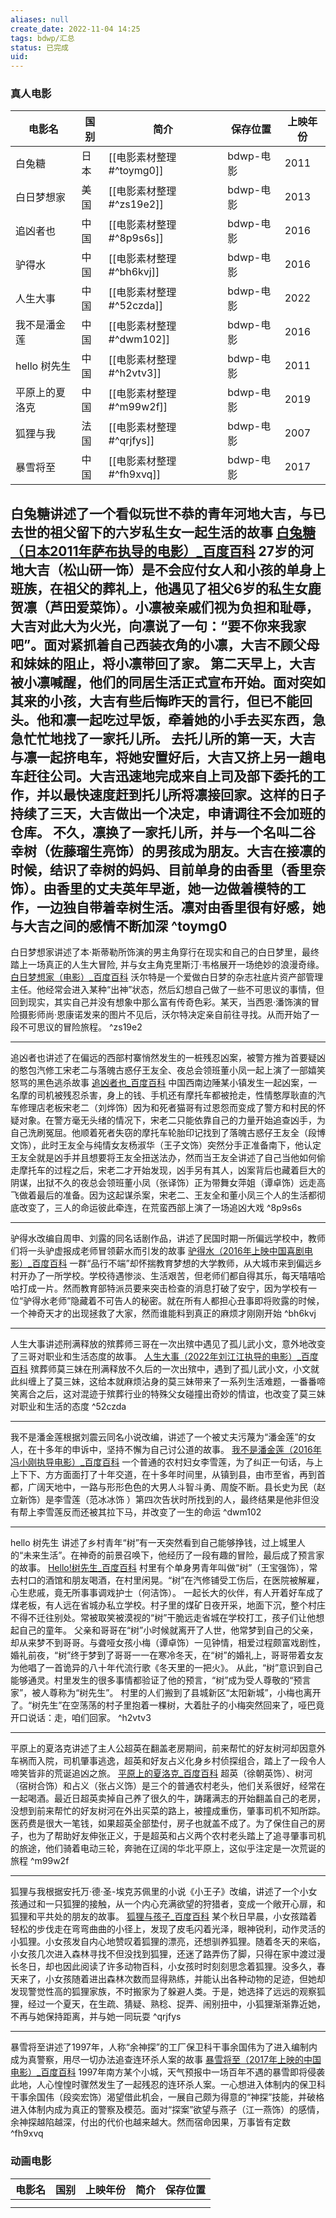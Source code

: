 ```yaml
---
aliases: null
create_date: 2022-11-04 14:25
tags: bdwp/汇总
status: 已完成
uid: 
---
```

### 真人电影

| 电影名         | 国别 | 简介                     | 保存位置  | 上映年份 |
| -------------- | ---- | ------------------------ | --------- | -------- |
| 白兔糖         | 日本 | [[电影素材整理#^toymg0]] | bdwp-电影 | 2011     |
| 白日梦想家     | 美国 | [[电影素材整理#^zs19e2]] | bdwp-电影 | 2013     |
| 追凶者也       | 中国 | [[电影素材整理#^8p9s6s]] | bdwp-电影 | 2016     |
| 驴得水         | 中国 | [[电影素材整理#^bh6kvj]] | bdwp-电影 | 2016     |
| 人生大事       | 中国 | [[电影素材整理#^52czda]] | bdwp-电影 | 2022     |
| 我不是潘金莲   | 中国 | [[电影素材整理#^dwm102]] | bdwp-电影 | 2016     |
| hello 树先生   | 中国 | [[电影素材整理#^h2vtv3]] | bdwp-电影 | 2011     |
| 平原上的夏洛克 | 中国 | [[电影素材整理#^m99w2f]] | bdwp-电影 | 2019     |
| 狐狸与我       | 法国 | [[电影素材整理#^qrjfys]] | bdwp-电影 | 2007     |
| 暴雪将至    |   中国   |   [[电影素材整理#^fh9xvq]]                       |   bdwp-电影        |   2017       |

白兔糖讲述了一个看似玩世不恭的青年河地大吉，与已去世的祖父留下的六岁私生女一起生活的故事 [白兔糖（日本2011年萨布执导的电影）_百度百科](https://baike.baidu.com/item/%E7%99%BD%E5%85%94%E7%B3%96/8121293?fr=aladdin)
27岁的河地大吉（松山研一饰）是不会应付女人和小孩的单身上班族，在祖父的葬礼上，他遇见了祖父6岁的私生女鹿贺凛（芦田爱菜饰）。小凛被亲戚们视为负担和耻辱，大吉对此大为火光，向凛说了一句：“要不你来我家吧”。面对紧抓着自己西装衣角的小凛，大吉不顾父母和妹妹的阻止，将小凛带回了家。 第二天早上，大吉被小凛喊醒，他们的同居生活正式宣布开始。面对突如其来的小孩，大吉有些后悔昨天的言行，但已不能回头。他和凛一起吃过早饭，牵着她的小手去买东西，急急忙忙地找了一家托儿所。 去托儿所的第一天，大吉与凛一起挤电车，将她安置好后，大吉又挤上另一趟电车赶往公司。大吉迅速地完成来自上司及部下委托的工作，并以最快速度赶到托儿所将凛接回家。这样的日子持续了三天，大吉做出一个决定，申请调往不会加班的仓库。 不久，凛换了一家托儿所，并与一个名叫二谷幸树（佐藤瑠生亮饰）的男孩成为朋友。大吉在接凛的时候，结识了幸树的妈妈、目前单身的由香里（香里奈饰）。由香里的丈夫英年早逝，她一边做着模特的工作，一边独自带着幸树生活。凛对由香里很有好感，她与大吉之间的感情不断加深
^toymg0
---

白日梦想家讲述了本·斯蒂勒所饰演的男主角穿行在现实和自己的白日梦里，最终踏上一场真正的人生大冒险, 并与女主角克里斯汀·韦格展开一场绝妙的浪漫奇缘。[白日梦想家（电影）_百度百科](https://baike.baidu.com/item/%E7%99%BD%E6%97%A5%E6%A2%A6%E6%83%B3%E5%AE%B6/9867134?fr=aladdin)
沃尔特是一个爱做白日梦的杂志社底片资产部管理主任。他经常会进入某种“出神”状态，然后幻想自己做了一些不可思议的事情，但回到现实，其实自己并没有想象中那么富有传奇色彩。某天，当西恩·潘饰演的冒险摄影师尚·恩康诺发来的图片不见后，沃尔特决定亲自前往寻找。从而开始了一段不可思议的冒险旅程。 ^zs19e2

---
追凶者也讲述了在偏远的西部村寨悄然发生的一桩残忍凶案，被警方推为首要疑凶的憨包汽修工宋老二与落魄古惑仔王友全、夜总会领班董小凤一起上演了一部嬉笑怒骂的黑色逃杀故事
[追凶者也_百度百科](https://baike.baidu.com/item/%E8%BF%BD%E5%87%B6%E8%80%85%E4%B9%9F/16563222?fr=aladdin)
中国西南边陲某小镇发生一起凶案，一名摩的司机被残忍杀害，身上的钱、手机还有摩托车都被抢走，性情憨厚耿直的汽车修理店老板宋老二（刘烨饰）因为和死者猫哥有过恩怨而变成了警方和村民的怀疑对象。在警方毫无头绪的情况下，宋老二只能依靠自己的力量开始追查凶手，为自己洗刷冤屈。他顺着死者失窃的摩托车轮胎印记找到了落魄古惑仔王友全（段博文饰），此时王友全与纯情女友杨淑华（王子文饰）突然分手正准备南下，他认定王友全就是凶手并且想要将王友全扭送法办，然而当王友全讲述了自己当他如何偷走摩托车的过程之后，宋老二才开始发现，凶手另有其人，凶案背后也藏着巨大的阴谋，出狱不久的夜总会领班董小凤（张译饰）正为带舞女萍姐（谭卓饰）远走高飞做着最后的准备。因为这起谋杀案，宋老二、王友全和董小凤三个人的生活都彻底改变了，三人的命运彼此牵连，在荒蛮西部上演了一场追凶大戏 ^8p9s6s

---
驴得水改编自周申、刘露的同名话剧作品，讲述了民国时期一所偏远学校中，教师们将一头驴虚报成老师冒领薪水而引发的故事
[驴得水（2016年上映中国喜剧电影）_百度百科](https://baike.baidu.com/item/%E9%A9%B4%E5%BE%97%E6%B0%B4/14800544?fr=aladdin)
一群“品行不端”却怀揣教育梦想的大学教师，从大城市来到偏远乡村开办了一所学校。学校待遇惨淡、生活艰苦，但老师们都自得其乐，每天嘻嘻哈哈打成一片。然而教育部特派员要来突击检查的消息打破了安宁，因为学校有一位“驴得水老师”隐藏着不可告人的秘密。就在所有人都担心丑事即将败露的时候，一个神奇天才的出现拯救了大家，然而谁能料到真正的麻烦才刚刚开始 ^bh6kvj

---
人生大事讲述刑满释放的殡葬师三哥在一次出殡中遇见了孤儿武小文，意外地改变了三哥对职业和生活态度的故事。
[人生大事（2022年刘江江执导的电影）_百度百科](https://baike.baidu.com/item/%E4%BA%BA%E7%94%9F%E5%A4%A7%E4%BA%8B/54721771?fr=aladdin)
殡葬师莫三妹在刑满释放不久后的一次出殡中，遇到了孤儿武小文，小文就此纠缠上了莫三妹，这给本就麻烦沾身的莫三妹带来了一系列生活难题，一番番啼笑离合之后，这对混迹于殡葬行业的特殊父女碰撞出奇妙的情谊，也改变了莫三妹对职业和生活的态度 ^52czda

---
我不是潘金莲根据刘震云同名小说改编，讲述了一个被丈夫污蔑为“潘金莲”的女人，在十多年的申诉中，坚持不懈为自己讨公道的故事。
[我不是潘金莲（2016年冯小刚执导电影）_百度百科](https://baike.baidu.com/item/%E6%88%91%E4%B8%8D%E6%98%AF%E6%BD%98%E9%87%91%E8%8E%B2/18225544?fr=aladdin)
一个普通的农村妇女李雪莲，为了纠正一句话，与上上下下、方方面面打了十年交道，在十多年时间里，从镇到县，由市至省，再到首都，广阔天地中，一路与形形色色的大男人斗智斗勇、周旋不断。县长史为民（赵立新饰）是李雪莲（范冰冰饰 ）第四次告状时所找到的人，最终结果是他非但没有帮上李雪莲反而还被其拉下马，并改变了一生的命运 ^dwm102

---
hello 树先生 讲述了乡村青年“树”有一天突然看到自己能够挣钱，过上城里人的“未来生活”。在神奇的前景召唤下，他经历了一段有趣的冒险，最后成了预言家的故事。
[Hello!树先生_百度百科](https://baike.baidu.com/item/Hello%21%E6%A0%91%E5%85%88%E7%94%9F/7587083?fromtitle=hello%20%E6%A0%91%E5%85%88%E7%94%9F&fromid=11238867&fr=aladdin)
村里有个单身男青年叫做“树”（王宝强饰），常去村口的酒馆和朋友喝酒，在村里闲晃。“树”在汽修铺受工伤后，在医院被解雇，心生悲戚，竟无所事事调戏护士（何洁饰）。 一起长大的伙伴，有人开着好车成了煤老板，有人远在省城办私立学校。村子里的煤矿日夜开采，地面下沉，整个村庄不得不迁往别处。常被取笑被漠视的“树”干脆远走省城在学校打工，孩子们让他想起自己的童年。 父亲和哥哥在“树”小时候就离开了人世，他常梦到自己的父亲，却从来梦不到哥哥。与聋哑女孩小梅（谭卓饰）一见钟情，相爱过程颇富戏剧性，婚礼前夜，“树”终于梦到了哥哥一一在寒冷冬天，在“树”的婚礼上，哥哥带着女友为他唱了一首诡异的八十年代流行歌《冬天里的一把火》。 从此，“树”意识到自己能够通灵。村里发生的很多事情都验证了他的预言，“树”成为受人尊敬的“预言家”，被人尊称为“树先生”。 村里的人们搬到了县城新区“太阳新城”，小梅也离开了。“树先生”在空荡荡的村子里抱着一棵树，大着肚子的小梅突然回来了，哑巴竟开口说话：走，咱们回家。 ^h2vtv3

---
平原上的夏洛克讲述了主人公超英在翻盖老房期间，前来帮忙的好友树河却因意外车祸而入院，司机肇事逃逸，超英和好友占义化身乡村侦探组合，踏上了一段令人啼笑皆非的荒诞追凶之旅。
[平原上的夏洛克_百度百科](https://baike.baidu.com/item/%E5%B9%B3%E5%8E%9F%E4%B8%8A%E7%9A%84%E5%A4%8F%E6%B4%9B%E5%85%8B?fromModule=lemma_search-box)
超英（徐朝英饰）、树河（宿树合饰）和占义（张占义饰）是三个的普通农村老头，他们关系很好，经常在一起喝酒。最近日超英卖掉自己养了很久的牛，踌躇满志的开始翻盖自己的老房，没想到前来帮忙的好友树河在外出买菜的路上，被撞成重伤，肇事司机不知所踪。医药费是很大一笔钱，如果超英全部垫付，房子也就盖不成了。为了保住自己的房子，也为了帮助好友伸张正义，于是超英和占义两个农村老头踏上了追寻肇事司机的旅途，他们骑着电动三轮，奔驰在辽阔的华北平原上，这似乎注定是一次荒诞的旅程 ^m99w2f

---
狐狸与我根据安托万·德·圣-埃克苏佩里的小说《小王子》改编，讲述了一个小女孩通过和一只狐狸的接触，从一个内心充满欲望的狩猎者，变成一个敞开心扉，和狐狸和平共处的朋友的故事。
[狐狸与孩子_百度百科](https://baike.baidu.com/item/%E7%8B%90%E7%8B%B8%E4%B8%8E%E5%AD%A9%E5%AD%90?fromtitle=%E7%8B%90%E7%8B%B8%E4%B8%8E%E6%88%91&fromid=7299480&fromModule=lemma_search-box)
某个秋日早晨，小女孩踏着轻松的步伐走在弯弯曲曲的小径上，发现了皮毛闪着光泽，眼神锐利，动作灵活的小狐狸。小女孩发自内心地赞叹着狐狸的漂亮，还想驯养狐狸。随着冬天的来临，小女孩几次进入森林寻找不但没找到狐狸，还迷了路弄伤了脚，只得在家中渡过漫长冬日，却也因此阅读了许多动物百科，小女孩时时刻刻思念着狐狸。没多久，春天来了，小女孩随着进出森林次数而显得熟练，并能认出各种动物的足迹，但她却发现警觉性高的狐狸家族，不时搬家为了躲避人类。于是，她选择了远远的观察狐狸，经过一个夏天，在生疏、猜疑、熟稔、捉弄、闹别扭中，小狐狸渐渐靠近她，不再与她保持距离，并与她一同玩耍 ^qrjfys

---
暴雪将至讲述了1997年，人称“余神探”的工厂保卫科干事余国伟为了进入编制内成为真警察，用尽一切办法追查连环杀人案的故事
[暴雪将至（2017年上映的中国电影）_百度百科](https://baike.baidu.com/item/%E6%9A%B4%E9%9B%AA%E5%B0%86%E8%87%B3/19541260?fromModule=lemma_search-box)
1997年南方某个小城，天气预报中一场百年不遇的暴雪即将侵袭此地，人心惶惶时骤然发生了一起残忍的连环杀人案。一心想进入体制内的保卫科干事余国伟（段奕宏饰）渴望借此机会，一展自己颇为得意的“神探”技能，并破格进入体制内成为真正的警察及模范。面对“探案”欲望与燕子（江一燕饰）的感情，余神探越陷越深，付出的代价也越来越大。然而宿命因果，万事皆有定数 ^fh9xvq

### 动画电影

| 电影名 | 国别 | 上映年份 | 简介 | 保存位置 | 
| ------ | ---- | -------- | ---- | -------- |
|        |      |          |      |          |
|        |      |          |      |          |